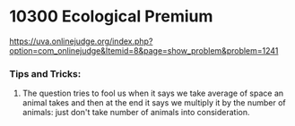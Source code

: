 # 10300	Ecological Premium

https://uva.onlinejudge.org/index.php?option=com_onlinejudge&Itemid=8&page=show_problem&problem=1241

### Tips and Tricks:
1. The question tries to fool us when it says we take average of space an animal takes and then at the end it says we multiply it by the number of animals: just don't take number of animals into consideration.